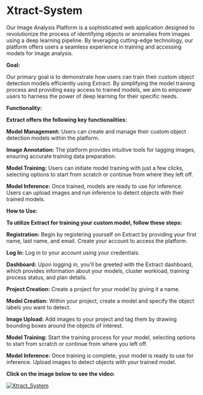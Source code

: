 # Xtract-System

Our Image Analysis Platform is a sophisticated web application designed to revolutionize the process of identifying objects or anomalies from images using a deep learning pipeline. By leveraging cutting-edge technology, our platform offers users a seamless experience in training and accessing models for image analysis.

**Goal:**

Our primary goal is to demonstrate how users can train their custom object detection models efficiently using Extract. By simplifying the model training process and providing easy access to trained models, we aim to empower users to harness the power of deep learning for their specific needs.

**Functionality:**

**Extract offers the following key functionalities:**

**Model Management:** Users can create and manage their custom object detection models within the platform.

**Image Annotation:** The platform provides intuitive tools for tagging images, ensuring accurate training data preparation.

**Model Training:** Users can initiate model training with just a few clicks, selecting options to start from scratch or continue from where they left off.

**Model Inference:** Once trained, models are ready to use for inference. Users can upload images and run inference to detect objects with their trained models.

**How to Use:**

**To utilize Extract for training your custom model, follow these steps:**

**Registration:** Begin by registering yourself on Extract by providing your first name, last name, and email. Create your account to access the platform.

**Log In:** Log in to your account using your credentials.

**Dashboard:** Upon logging in, you'll be greeted with the Extract dashboard, which provides information about your models, cluster workload, training process status, and plan details.

**Project Creation:** Create a project for your model by giving it a name.

**Model Creation:** Within your project, create a model and specify the object labels you want to detect.

**Image Upload:** Add images to your project and tag them by drawing bounding boxes around the objects of interest.

**Model Training:** Start the training process for your model, selecting options to start from scratch or continue from where you left off.

**Model Inference:** Once training is complete, your model is ready to use for inference. Upload images to detect objects with your trained model.

**Click on the image below to see the video:**

[![Xtract_System](http://img.youtube.com/vi/07vCBgLhP6M/0.jpg)](http://www.youtube.com/watch?v=07vCBgLhP6M"Xtract_System”)
